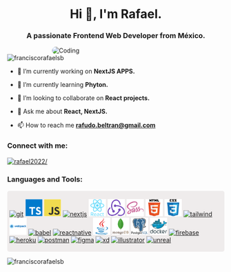 <h1 align="center">Hi 👋, I'm Rafael.</h1>
  <h3 align="center">A passionate Frontend Web Developer from México.</h3>
  <img style="border-radius: 10px;" align="right" alt="Coding" width="400"
    src="https://www.emantor.com/images/resource/web-dev.gif" />


  <p align="left"> <img
      src="https://komarev.com/ghpvc/?username=franciscorafaelsb&label=Profile%20views&color=0e75b6&style=flat"
      alt="franciscorafaelsb" /> </p>

  - 🔭 I’m currently working on **NextJS APPS.**

  - 🌱 I’m currently learning **Phyton.**

  - 👯 I’m looking to collaborate on **React projects.**

  - 💬 Ask me about **React, NextJS.**

  - 📫 How to reach me **rafudo.beltran@gmail.com**

  <h3 align="left">Connect with me:</h3>
  <p align="left">
    <a href="https://linkedin.com/in/rafael2022/" target="blank"><img align="center"
        src="https://raw.githubusercontent.com/rahuldkjain/github-profile-readme-generator/master/src/images/icons/Social/linked-in-alt.svg"
        alt="rafael2022/" height="30" width="40" /></a>
  </p>

  <h3 align="left">Languages and Tools:</h3>
<div style=
"background-color: #efecec !important; border-radius: 5px; padding: 5px;">
<p align="left"><a href="https://git-scm.com/" target="_blank" rel=
"noreferrer"><img src=
"https://www.vectorlogo.zone/logos/git-scm/git-scm-icon.svg" alt=
"git" width="40" height="40" /></a> <a href=
"https://www.typescriptlang.org/" target="_blank" rel=
"noreferrer"><img src=
"https://raw.githubusercontent.com/devicons/devicon/master/icons/typescript/typescript-original.svg"
alt="typescript" width="40" height="40" /></a> <a href=
"https://developer.mozilla.org/en-US/docs/Web/JavaScript" target=
"_blank" rel="noreferrer"><img src=
"https://raw.githubusercontent.com/devicons/devicon/master/icons/javascript/javascript-original.svg"
alt="javascript" width="40" height="40" /></a> <a href=
"https://nextjs.org/" target="_blank" rel="noreferrer"><img src=
"https://cdn.worldvectorlogo.com/logos/nextjs-2.svg" alt="nextjs"
width="40" height="40" /></a> <a href="https://reactjs.org/"
target="_blank" rel="noreferrer"><img src=
"https://raw.githubusercontent.com/devicons/devicon/master/icons/react/react-original-wordmark.svg"
alt="react" width="40" height="40" /></a> <a href=
"https://redux.js.org" target="_blank" rel="noreferrer"><img src=
"https://raw.githubusercontent.com/devicons/devicon/master/icons/redux/redux-original.svg"
alt="redux" width="40" height="40" /></a> <a href=
"https://sass-lang.com" target="_blank" rel="noreferrer"><img src=
"https://raw.githubusercontent.com/devicons/devicon/master/icons/sass/sass-original.svg"
alt="sass" width="40" height="40" /></a> <a href=
"https://www.w3.org/html/" target="_blank" rel=
"noreferrer"><img src=
"https://raw.githubusercontent.com/devicons/devicon/master/icons/html5/html5-original-wordmark.svg"
alt="html5" width="40" height="40" /></a> <a href=
"https://www.w3schools.com/css/" target="_blank" rel=
"noreferrer"><img src=
"https://raw.githubusercontent.com/devicons/devicon/master/icons/css3/css3-original-wordmark.svg"
alt="css3" width="40" height="40" /></a> <a href=
"https://tailwindcss.com/" target="_blank" rel=
"noreferrer"><img src=
"https://www.vectorlogo.zone/logos/tailwindcss/tailwindcss-icon.svg"
alt="tailwind" width="40" height="40" /></a> <a href=
"https://webpack.js.org" target="_blank" rel="noreferrer"><img src=
"https://raw.githubusercontent.com/devicons/devicon/d00d0969292a6569d45b06d3f350f463a0107b0d/icons/webpack/webpack-original-wordmark.svg"
alt="webpack" width="40" height="40" /></a> <a href=
"https://babeljs.io/" target="_blank" rel="noreferrer"><img src=
"https://www.vectorlogo.zone/logos/babeljs/babeljs-icon.svg" alt=
"babel" width="40" height="40" /></a> <a href=
"https://reactnative.dev/" target="_blank" rel=
"noreferrer"><img src="https://reactnative.dev/img/header_logo.svg"
alt="reactnative" width="40" height="40" /></a> <a href=
"https://www.java.com" target="_blank" rel="noreferrer"><img src=
"https://raw.githubusercontent.com/devicons/devicon/master/icons/java/java-original.svg"
alt="java" width="40" height="40" /></a> <a href=
"https://www.mongodb.com/" target="_blank" rel=
"noreferrer"><img src=
"https://raw.githubusercontent.com/devicons/devicon/master/icons/mongodb/mongodb-original-wordmark.svg"
alt="mongodb" width="40" height="40" /></a> <a href=
"https://www.postgresql.org" target="_blank" rel=
"noreferrer"><img src=
"https://raw.githubusercontent.com/devicons/devicon/master/icons/postgresql/postgresql-original-wordmark.svg"
alt="postgresql" width="40" height="40" /></a> <a href=
"https://www.docker.com/" target="_blank" rel=
"noreferrer"><img src="https://raw.githubusercontent.com/devicons/devicon/master/icons/docker/docker-original-wordmark.svg"
alt="docker" width="40" height="40" /></a> <a href=
"https://firebase.google.com/" target="_blank" rel=
"noreferrer"><img src=
"https://www.vectorlogo.zone/logos/firebase/firebase-icon.svg" alt=
"firebase" width="40" height="40" /></a> <a href=
"https://heroku.com" target="_blank" rel="noreferrer"><img src=
"https://www.vectorlogo.zone/logos/heroku/heroku-icon.svg" alt=
"heroku" width="40" height="40" /></a> <a href=
"https://postman.com" target="_blank" rel="noreferrer"><img src=
"https://www.vectorlogo.zone/logos/getpostman/getpostman-icon.svg"
alt="postman" width="40" height="40" /></a> <a href=
"https://www.figma.com/" target="_blank" rel="noreferrer"><img src=
"https://www.vectorlogo.zone/logos/figma/figma-icon.svg" alt=
"figma" width="40" height="40" /></a> <a href=
"https://www.adobe.com/products/xd.html" target="_blank" rel=
"noreferrer"><img src=
"https://cdn.worldvectorlogo.com/logos/adobe-xd.svg" alt="xd"
width="40" height="40" /></a> <a href=
"https://www.adobe.com/in/products/illustrator.html" target=
"_blank" rel="noreferrer"><img src=
"https://www.vectorlogo.zone/logos/adobe_illustrator/adobe_illustrator-icon.svg"
alt="illustrator" width="40" height="40" /></a> <a href=
"https://unrealengine.com/" target="_blank" rel=
"noreferrer"><img src=
"https://raw.githubusercontent.com/kenangundogan/fontisto/036b7eca71aab1bef8e6a0518f7329f13ed62f6b/icons/svg/brand/unreal-engine.svg"
alt="unreal" width="40" height="40" /></a></p>
</div>
<p><img align="left" src=
"https://github-readme-stats.vercel.app/api/top-langs?username=franciscorafaelsb&amp;show_icons=true&amp;locale=en&amp;layout=compact"
alt="franciscorafaelsb" /></p>
